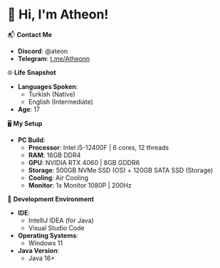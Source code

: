 # 👋 Hi, I'm Atheon!

📬 **Contact Me**
- **Discord**: @ateon
- **Telegram**: [t.me/Atheonn](https://t.me/Atheonn)

🌐 **Life Snapshot**
- **Languages Spoken**:
  - Turkish (Native)
  - English (Intermediate)
- **Age**: 17

🖥️ **My Setup**
- **PC Build**:
  - **Processor**: Intel i5-12400F | 6 cores, 12 threads
  - **RAM**: 16GB DDR4
  - **GPU**: NVIDIA RTX 4060 | 8GB GDDR6
  - **Storage**: 500GB NVMe SSD (OS) + 120GB SATA SSD (Storage)
  - **Cooling**: Air Cooling
  - **Monitor**: 1x Monitor 1080P | 200Hz

🔧 **Development Environment**
- **IDE**:
  - IntelliJ IDEA (for Java)
  - Visual Studio Code
- **Operating Systems**:
  - Windows 11
- **Java Version**:
  - Java 16+
